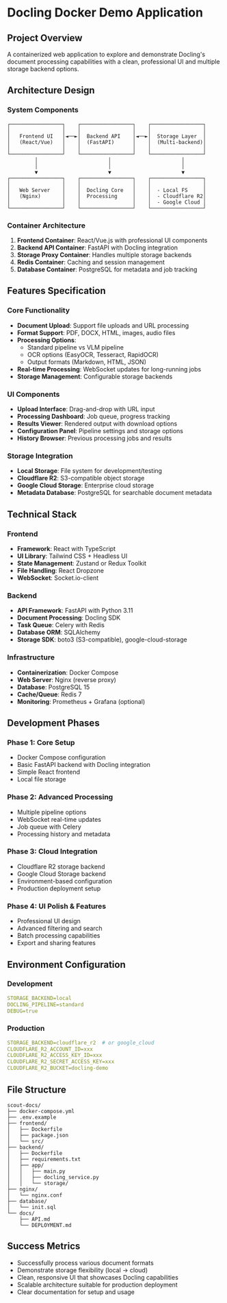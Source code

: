# Docling Docker Demo Application

## Project Overview
A containerized web application to explore and demonstrate Docling's document processing capabilities with a clean, professional UI and multiple storage backend options.

## Architecture Design

### System Components
```
┌─────────────────┐    ┌─────────────────┐    ┌─────────────────┐
│                 │    │                 │    │                 │
│   Frontend UI   │◄──►│  Backend API    │◄──►│  Storage Layer  │
│   (React/Vue)   │    │  (FastAPI)      │    │  (Multi-backend)│
│                 │    │                 │    │                 │
└─────────────────┘    └─────────────────┘    └─────────────────┘
         │                       │                       │
         │                       │                       │
         ▼                       ▼                       ▼
┌─────────────────┐    ┌─────────────────┐    ┌─────────────────┐
│                 │    │                 │    │                 │
│   Web Server    │    │  Docling Core   │    │  - Local FS     │
│   (Nginx)       │    │  Processing     │    │  - Cloudflare R2│
│                 │    │                 │    │  - Google Cloud │
└─────────────────┘    └─────────────────┘    └─────────────────┘
```

### Container Architecture
1. **Frontend Container**: React/Vue.js with professional UI components
2. **Backend API Container**: FastAPI with Docling integration
3. **Storage Proxy Container**: Handles multiple storage backends
4. **Redis Container**: Caching and session management
5. **Database Container**: PostgreSQL for metadata and job tracking

## Features Specification

### Core Functionality
- **Document Upload**: Support file uploads and URL processing
- **Format Support**: PDF, DOCX, HTML, images, audio files
- **Processing Options**: 
  - Standard pipeline vs VLM pipeline
  - OCR options (EasyOCR, Tesseract, RapidOCR)
  - Output formats (Markdown, HTML, JSON)
- **Real-time Processing**: WebSocket updates for long-running jobs
- **Storage Management**: Configurable storage backends

### UI Components
- **Upload Interface**: Drag-and-drop with URL input
- **Processing Dashboard**: Job queue, progress tracking
- **Results Viewer**: Rendered output with download options
- **Configuration Panel**: Pipeline settings and storage options
- **History Browser**: Previous processing jobs and results

### Storage Integration
- **Local Storage**: File system for development/testing
- **Cloudflare R2**: S3-compatible object storage
- **Google Cloud Storage**: Enterprise cloud storage
- **Metadata Database**: PostgreSQL for searchable document metadata

## Technical Stack

### Frontend
- **Framework**: React with TypeScript
- **UI Library**: Tailwind CSS + Headless UI
- **State Management**: Zustand or Redux Toolkit
- **File Handling**: React Dropzone
- **WebSocket**: Socket.io-client

### Backend
- **API Framework**: FastAPI with Python 3.11
- **Document Processing**: Docling SDK
- **Task Queue**: Celery with Redis
- **Database ORM**: SQLAlchemy
- **Storage SDK**: boto3 (S3-compatible), google-cloud-storage

### Infrastructure
- **Containerization**: Docker Compose
- **Web Server**: Nginx (reverse proxy)
- **Database**: PostgreSQL 15
- **Cache/Queue**: Redis 7
- **Monitoring**: Prometheus + Grafana (optional)

## Development Phases

### Phase 1: Core Setup
- Docker Compose configuration
- Basic FastAPI backend with Docling integration
- Simple React frontend
- Local file storage

### Phase 2: Advanced Processing
- Multiple pipeline options
- WebSocket real-time updates
- Job queue with Celery
- Processing history and metadata

### Phase 3: Cloud Integration
- Cloudflare R2 storage backend
- Google Cloud Storage backend
- Environment-based configuration
- Production deployment setup

### Phase 4: UI Polish & Features
- Professional UI design
- Advanced filtering and search
- Batch processing capabilities
- Export and sharing features

## Environment Configuration

### Development
```yaml
STORAGE_BACKEND=local
DOCLING_PIPELINE=standard
DEBUG=true
```

### Production
```yaml
STORAGE_BACKEND=cloudflare_r2  # or google_cloud
CLOUDFLARE_R2_ACCOUNT_ID=xxx
CLOUDFLARE_R2_ACCESS_KEY_ID=xxx
CLOUDFLARE_R2_SECRET_ACCESS_KEY=xxx
CLOUDFLARE_R2_BUCKET=docling-demo
```

## File Structure
```
scout-docs/
├── docker-compose.yml
├── .env.example
├── frontend/
│   ├── Dockerfile
│   ├── package.json
│   └── src/
├── backend/
│   ├── Dockerfile
│   ├── requirements.txt
│   ├── app/
│   │   ├── main.py
│   │   ├── docling_service.py
│   │   └── storage/
├── nginx/
│   └── nginx.conf
├── database/
│   └── init.sql
└── docs/
    ├── API.md
    └── DEPLOYMENT.md
```

## Success Metrics
- Successfully process various document formats
- Demonstrate storage flexibility (local → cloud)
- Clean, responsive UI that showcases Docling capabilities
- Scalable architecture suitable for production deployment
- Clear documentation for setup and usage